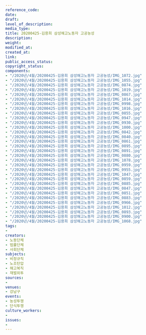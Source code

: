 ```yaml
---
reference_code: 
date: 
draft: 
level_of_description: 
media_type: 
title: 20200425-김용희 삼성해고노동자 고공농성
description: 
weight: 
modified_at: 
created_at: 
link: 
public_access_status: 
copyright_status: 
components:
- "/2020년/4월/20200425-김용희 삼성해고노동자 고공농성/IMG_1072.jpg"
- "/2020년/4월/20200425-김용희 삼성해고노동자 고공농성/IMG_1055.jpg"
- "/2020년/4월/20200425-김용희 삼성해고노동자 고공농성/IMG_0874.jpg"
- "/2020년/4월/20200425-김용희 삼성해고노동자 고공농성/IMG_1019.jpg"
- "/2020년/4월/20200425-김용희 삼성해고노동자 고공농성/IMG_0867.jpg"
- "/2020년/4월/20200425-김용희 삼성해고노동자 고공농성/IMG_1014.jpg"
- "/2020년/4월/20200425-김용희 삼성해고노동자 고공농성/IMG_0998.jpg"
- "/2020년/4월/20200425-김용희 삼성해고노동자 고공농성/IMG_1016.jpg"
- "/2020년/4월/20200425-김용희 삼성해고노동자 고공농성/IMG_0855.jpg"
- "/2020년/4월/20200425-김용희 삼성해고노동자 고공농성/IMG_0947.jpg"
- "/2020년/4월/20200425-김용희 삼성해고노동자 고공농성/IMG_0930.jpg"
- "/2020년/4월/20200425-김용희 삼성해고노동자 고공농성/IMG_1000.jpg"
- "/2020년/4월/20200425-김용희 삼성해고노동자 고공농성/IMG_0842.jpg"
- "/2020년/4월/20200425-김용희 삼성해고노동자 고공농성/IMG_0840.jpg"
- "/2020년/4월/20200425-김용희 삼성해고노동자 고공농성/IMG_0861.jpg"
- "/2020년/4월/20200425-김용희 삼성해고노동자 고공농성/IMG_0895.jpg"
- "/2020년/4월/20200425-김용희 삼성해고노동자 고공농성/IMG_0891.jpg"
- "/2020년/4월/20200425-김용희 삼성해고노동자 고공농성/IMG_0880.jpg"
- "/2020년/4월/20200425-김용희 삼성해고노동자 고공농성/IMG_1078.jpg"
- "/2020년/4월/20200425-김용희 삼성해고노동자 고공농성/IMG_0959.jpg"
- "/2020년/4월/20200425-김용희 삼성해고노동자 고공농성/IMG_0955.jpg"
- "/2020년/4월/20200425-김용희 삼성해고노동자 고공농성/IMG_1047.jpg"
- "/2020년/4월/20200425-김용희 삼성해고노동자 고공농성/IMG_0859.jpg"
- "/2020년/4월/20200425-김용희 삼성해고노동자 고공농성/IMG_0885.jpg"
- "/2020년/4월/20200425-김용희 삼성해고노동자 고공농성/IMG_0847.jpg"
- "/2020년/4월/20200425-김용희 삼성해고노동자 고공농성/IMG_0851.jpg"
- "/2020년/4월/20200425-김용희 삼성해고노동자 고공농성/IMG_0883.jpg"
- "/2020년/4월/20200425-김용희 삼성해고노동자 고공농성/IMG_0966.jpg"
- "/2020년/4월/20200425-김용희 삼성해고노동자 고공농성/IMG_1012.jpg"
- "/2020년/4월/20200425-김용희 삼성해고노동자 고공농성/IMG_0893.jpg"
- "/2020년/4월/20200425-김용희 삼성해고노동자 고공농성/IMG_0900.jpg"
- "/2020년/4월/20200425-김용희 삼성해고노동자 고공농성/IMG_1068.jpg"
tags:
- 
creators:
- 노동단체
- 법률단체
- 사회단체
subjects:
- 비정규직
- 노조탄압
- 해고복직
- 재벌외투
sources:
- 
venues:
- 강남구
events:
- 농성투쟁
- 단식투쟁
culture_workers:
- 
issues:
- 
---
```

